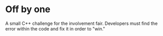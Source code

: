 # Off by one

A small C++ challenge for the involvement fair. Developers must find the error within the code and fix it in order to "win."